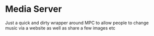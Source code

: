 # Media Server
Just a quick and dirty wrapper around MPC to allow people to change music via a website 
as well as share a few images etc
